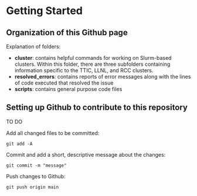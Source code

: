 # Getting Started
## Organization of this Github page 

Explanation of folders: 

- __cluster__: contains helpful commands for working on Slurm-based clusters. Within this folder, there are three subfolders containing information specific to the TTIC, LLNL, and RCC clusters.
- __resolved_errors__: contains reports of error messages along with the lines of code executed that resolved the issue
- __scripts__: contains general purpose code files 


## Setting up Github to contribute to this repository

TO DO

Add all changed files to be committed:

```git add -A```

Commit and add a short, descriptive message about the changes:

```git commit -m "message"```

Push changes to Github:

```git push origin main```